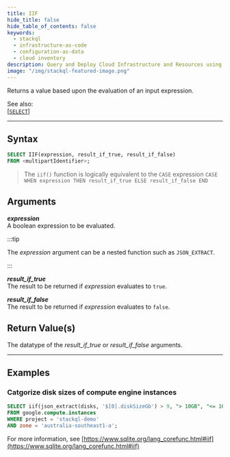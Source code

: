 ```yaml
---
title: IIF
hide_title: false
hide_table_of_contents: false
keywords:
  - stackql
  - infrastructure-as-code
  - configuration-as-data
  - cloud inventory
description: Query and Deploy Cloud Infrastructure and Resources using SQL
image: "/img/stackql-featured-image.png"
---
```

Returns a value based upon the evaluation of an input expression.  

See also:  
[[` SELECT `]](/docs/language-spec/select)

* * * 

## Syntax

```sql
SELECT IIF(expression, result_if_true, result_if_false) 
FROM <multipartIdentifier>;
```
> The `iif()` function is logically equivalent to the `CASE` expression `CASE WHEN expression THEN result_if_true ELSE result_if_false END`

## Arguments

__*expression*__  
A boolean expression to be evaluated.

:::tip 

The *expression* argument can be a nested function such as `JSON_EXTRACT`.

:::

__*result_if_true*__  
The result to be returned if *expression* evaluates to `true`.

__*result_if_false*__  
The result to be returned if *expression* evaluates to `false`.

## Return Value(s)
The datatype of the *result_if_true* or *result_if_false* arguments.

* * *

## Examples

### Catgorize disk sizes of compute engine instances

```sql
SELECT iif(json_extract(disks, '$[0].diskSizeGb') > 9, "> 10GB", "<= 10GB") as disk_size
FROM google.compute.instances 
WHERE project = 'stackql-demo' 
AND zone = 'australia-southeast1-a';
```

For more information, see [https://www.sqlite.org/lang_corefunc.html#iif](https://www.sqlite.org/lang_corefunc.html#iif)